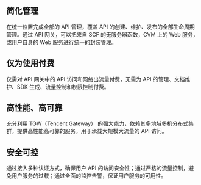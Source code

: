 ## 简化管理

在统一位置完成全部的 API 管理，覆盖 API 的创建、维护、发布的全部生命周期管理。通过 API 网关，可以把来自 SCF 的无服务器函数，CVM 上的 Web 服务，或用户自身的 Web 服务进行统一的封装管理。

## 仅为使用付费

仅需对 API 网关中的 API 访问和网络出流量付费，无需为 API 的管理、文档维护、SDK 生成、流量控制和权限控制付费。

## 高性能、高可靠

充分利用 TGW（Tencent Gateway） 的强大能力，依赖其多地域多机分布式集群，提供高性能高可靠的服务，用于承载大规模大流量的 API 访问。

 ## 安全可控

通过接入多种认证方式，确保用户 API 的访问安全性；通过严格的流量控制，避免用户服务的过载；通过全面的监控告警，保证用户服务的可用性。


